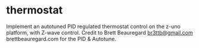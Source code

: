 # thermostat
Implement an autotuned PID regulated thermostat control on the z-uno platform, with Z-wave control.
Credit to Brett Beauregard <br3ttb@gmail.com> brettbeauregard.com for the PID & Autotune.
